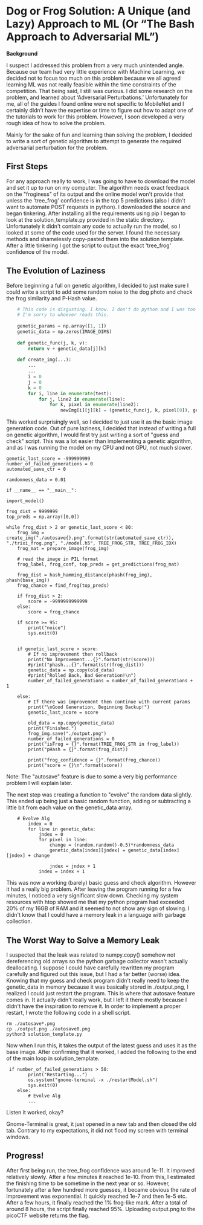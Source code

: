 ﻿# **Dog or Frog Solution: A Unique (and Lazy) Approach to ML** (Or “The Bash Approach to Adversarial ML”)

**Background**

I suspect I addressed this problem from a very much unintended angle. Because our team had very little experience with Machine Learning, we decided not to focus too much on this problem because we all agreed learning ML was not really feasible within the time constraints of the competition. That being said, I still was curious. I did some research on the problem, and learned about ‘Adversarial Perturbations.’ Unfortunately for me, all of the guides I found online were not specific to MobileNet and I certainly didn’t have the expertise or time to figure out how to adapt one of the tutorials to work for this problem. However, I soon developed a very rough idea of how to solve the problem.


Mainly for the sake of fun and learning than solving the problem, I decided to write a sort of genetic algorithm to attempt to generate the required adversarial perturbation for the problem.

## First Steps
For any approach really to work, I was going to have to download the model and set it up to run on my computer. The algorithm needs exact feedback on the "froginess" of its output and 
the online model won't provide that unless the 'tree_frog' confidence is in the top 5 predictions (also I didn't want to automate POST requests in python). I downloaded the source and 
began tinkering. After installing all the requirements using pip I began to look at the solution_template.py provided in the static directory. Unfortunately it didn't contain any code to actually run the model, so I looked at some of the code used for the server. I found the necessary methods and shamelessly copy-pasted them into the solution template. After a little tinkering I got the script to output the exact 'tree_frog' confidence of the model.

## The Evolution of Laziness
Before beginning a full on genetic algorithm, I decided to just make sure I could write a script to add some random noise to the dog photo and check the frog similarity and P-Hash value. 


```python
    # This code is disgusting. I know. I don't do python and I was too lazy to look it up at the time. 
    # I'm sorry to whoever reads this.
    
    genetic_params = np.array([1, 1])
    genetic_data = np.zeros(IMAGE_DIMS)
    
    def genetic_func(j, k, v):
        return v + genetic_data[j][k]
    
    def create_img(...):
        ...
        ...
        i = 0
        j = 0
        k = 0
        for i, line in enumerate(test):
            for j, line2 in enumerate(line):
                for k, pixel in enumerate(line2):
                    newImg[i][j][k] = (genetic_func(j, k, pixel[0]), genetic_func(j, k, pixel[1]), genetic_func(j, k, pixel[2]))
```

This worked surprisingly well, so I decided to just use it as the basic image generation code.
Out of pure laziness, I decided that instead of writing a full on genetic algorithm, I would first try just writing a sort of "guess and check" script. This was a lot easier than implementing a genetic algorithm, and as I was running the model on my CPU and not GPU, not much slower.

    genetic_last_score = -999999999
	number_of_failed_generations = 0
	automated_save_ctr = 0

	randomness_data = 0.01

	if __name__ == "__main__":

	import_model()
    
    frog_dist = 9999999
    top_preds = np.array([0,0])

    while frog_dist > 2 or genetic_last_score < 80:
        frog_img = create_img("./autosave{}.png".format(str(automated_save_ctr)), "./trixi_frog.png", "./model.h5", TREE_FROG_STR, TREE_FROG_IDX)
        frog_mat = prepare_image(frog_img)
    
        # read the image in PIL format
        frog_label, frog_conf, top_preds = get_predictions(frog_mat)

        frog_dist = hash_hamming_distance(phash(frog_img), phash(base_img))
        frog_chance = find_frog(top_preds)
        
        if frog_dist > 2:
            score = -9999999999999
        else:
            score = frog_chance
        
        if score >= 95:
            print("noice")
            sys.exit(0)
        
        
        if genetic_last_score > score:
            # If no improvement then rollback
            print("No Improvement...{}".format(str(score)))
            #print("phash...{}".format(str(frog_dist)))
            genetic_data = np.copy(old_data)
            #print("Rolled Back, Bad Generation!\n")
            number_of_failed_generations = number_of_failed_generations + 1
            
        else:
            # If there was improvement then continue with current params
            print("\nGood Generation, Beginning Backup!")
            genetic_last_score = score
            
            old_data = np.copy(genetic_data)
            print("Finished.")
            frog_img.save("./output.png")
            number_of_failed_generations = 0
            print("isFrog = {}".format(TREE_FROG_STR in frog_label))
            print("pHash = {}".format(frog_dist))
        
            print("frog_confidence = {}".format(frog_chance))
            print("score = {}\n".format(score))
        

Note: The "autosave" feature is due to some a very big performance problem I will explain later.

The next step was creating a function to "evolve" the random data slightly. This ended up being just a basic random function, adding or subtracting a little bit from each value on the genetic_data array.

		# Evolve Alg    
            index = 0
            for line in genetic_data:
                jndex = 0
                for pixel in line:
                    change = (random.random()-0.5)*randomness_data
                    genetic_data[index][jndex] = genetic_data[index][jndex] + change
                    
                    jndex = jndex + 1
                index = index + 1

This was now a working (barely) basic guess and check algorithm. However it had a really big problem. After leaving the program running for a few minutes, I noticed a very significant slow down. Checking my system resources with htop showed me that my python program had exceeded 20% of my 16GB of RAM and it seemed to not show any sign of slowing. I didn't know that I could have a memory leak in a language with garbage collection.
## The Worst Way to Solve a Memory Leak

I suspected that the leak was related to numpy.copy() somehow not dereferencing old arrays so the python garbage collector wasn't actually deallocating. I suppose I could have carefully rewritten my program carefully and figured out this issue, but I had a far better (worse) idea. Knowing that my guess and check program didn't really need to keep the genetic_data in memory because it was basically stored in ./output.png, I realized I could just restart the program. This is where that autosave feature comes in. It actually didn't really work, but I left it there mostly because I didn't have the inspiration to remove it. In order to implement a proper restart, I wrote the following code in a shell script.

    rm ./autosave*.png
	cp ./output.png ./autosave0.png
	python3 solution_template.py

Now when I run this, it takes the output of the latest guess and uses it as the base image. After confirming that it worked, I added the following to the end of the main loop in solution_template.

     if number_of_failed_generations > 50:
            print("Restarting...")
            os.system("gnome-terminal -x ./restartModel.sh")
            sys.exit(0)
        else:    
            # Evolve Alg    
            ...
Listen it worked, okay?

Gnome-Terminal is great, it just opened in a new tab and then closed the old tab. Contrary to my expectations, it did not flood my screen with terminal windows.

## Progress!
After first being run, the tree_frog confidence was around 1e-11. It improved relatively slowly. After a few minutes it reached 1e-10. From this, I estimated the finishing time to be sometime in the next year or so. However, fortunately after a few hundred more guesses, it became obvious the rate of improvement was exponential. It quickly reached 1e-7 and then 1e-5 etc. After a few hours, it finally reached the 1% frog-like mark. After a total of around 8 hours, the script finally reached 95%. Uploading output.png to the picoCTF website returns the flag.

